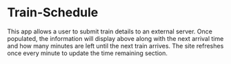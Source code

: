# Train-Schedule

This app allows a user to submit train details to an external server.  Once populated, the information will display above along with the next arrival time and how many minutes are left until the next train arrives.  The site refreshes once every minute to update the time remaining section.